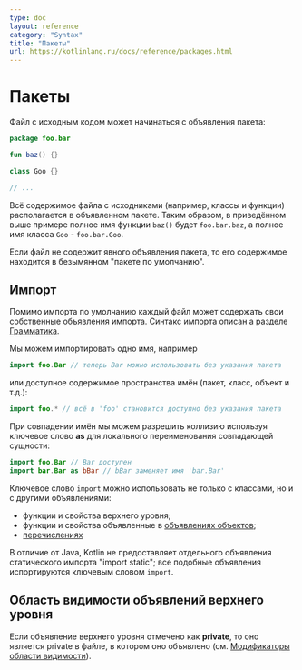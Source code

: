 ```yaml
---
type: doc
layout: reference
category: "Syntax"
title: "Пакеты"
url: https://kotlinlang.ru/docs/reference/packages.html
---
```


# Пакеты

Файл с исходным кодом может начинаться с объявления пакета:

``` kotlin
package foo.bar

fun baz() {}

class Goo {}

// ...
```

Всё содержимое файла с исходниками (например, классы и функции) располагается в объявленном пакете.
Таким образом, в приведённом выше примере полное имя функции `baz()` будет `foo.bar.baz`, а полное имя класса `Goo` - `foo.bar.Goo`. 
 
Если файл не содержит явного объявления пакета, то его содержимое находится в безымянном "пакете по умолчанию".

## Импорт

Помимо импорта по умолчанию каждый файл может содержать свои собственные объявления импорта.
Синтакс импорта описан а разделе [Грамматика](https://kotlinlang.org/docs/reference/grammar.html#imports).

Мы можем импортировать одно имя, например

``` kotlin
import foo.Bar // теперь Bar можно использовать без указания пакета
```

или доступное содержимое пространства имён (пакет, класс, объект и т.д.):

``` kotlin
import foo.* // всё в 'foo' становится доступно без указания пакета
```

При совпадении имён мы можем разрешить коллизию используя ключевое слово <b class="keyword">as</b><!--keyword--> для локального переименования совпадающей сущности:

``` kotlin
import foo.Bar // Bar доступен
import bar.Bar as bBar // bBar заменяет имя 'bar.Bar'
```

Ключевое слово `import` можно использовать не только с классами, но и с другими объявлениями:

  * функции и свойства верхнего уровня;
  * функции и свойства объявленные в [объявлениях объектов](object-declarations.html#object-declarations);
  * [перечислениях](enum-classes.html)

В отличие от  Java, Kotlin не предоставляет отдельного объявления статического импорта "import static"; все подобные объявления испортируются ключевым словом `import`.

## Область видимости объявлений верхнего уровня

Если объявление верхнего уровня отмечено как <b class="keyword">private</b><!--keyword-->, то оно является private в файле, в котором оно объявлено (см. [Модификаторы области видимости](visibility-modifiers.html)).
